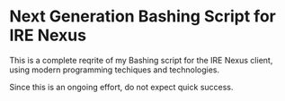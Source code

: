 # Next Generation Bashing Script for IRE Nexus

This is a complete reqrite of my Bashing script for the IRE Nexus client, using modern programming techiques and technologies.

Since this is an ongoing effort, do not expect quick success.
